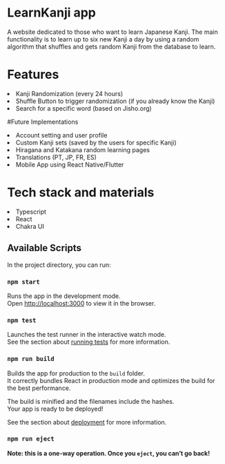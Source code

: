 # LearnKanji app

A website dedicated to those who want to learn Japanese Kanji. The main functionality is to learn up to six new Kanji a day by using a random algorithm that shuffles and gets random Kanji from the database to learn. 

# Features
<li> Kanji Randomization (every 24 hours) </li>
<li> Shuffle Button to trigger randomization (if you already know the Kanji) </li>
<li> Search for a specific word (based on Jisho.org) </li>

#Future Implementations 

<li> Account setting and user profile </li>
<li> Custom Kanji sets (saved by the users for specific Kanji) </li>
<li> Hiragana and Katakana random learning pages </li>
<li> Translations (PT, JP, FR, ES) </li>
<li> Mobile App using React Native/Flutter </li>

# Tech stack and materials
<li>Typescript</li>
<li>React</li>
<li>Chakra UI</li>
<!-- <li></li> -->


## Available Scripts

In the project directory, you can run:

### `npm start`

Runs the app in the development mode.\
Open [http://localhost:3000](http://localhost:3000) to view it in the browser.


### `npm test`

Launches the test runner in the interactive watch mode.\
See the section about [running tests](https://facebook.github.io/create-react-app/docs/running-tests) for more information.

### `npm run build`

Builds the app for production to the `build` folder.\
It correctly bundles React in production mode and optimizes the build for the best performance.

The build is minified and the filenames include the hashes.\
Your app is ready to be deployed!

See the section about [deployment](https://facebook.github.io/create-react-app/docs/deployment) for more information.

### `npm run eject`

**Note: this is a one-way operation. Once you `eject`, you can’t go back!**


